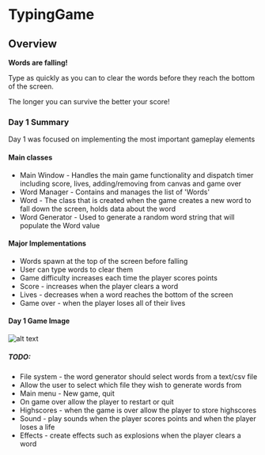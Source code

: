 # TypingGame

## Overview
**Words are falling!**

Type as quickly as you can to clear the words before they reach the bottom of the screen. 

The longer you can survive the better your score!

### Day 1 Summary
Day 1 was focused on implementing the most important gameplay elements
#### Main classes
* Main Window - Handles the main game functionality and dispatch timer including score, lives, adding/removing from canvas and game over
* Word Manager - Contains and manages the list of 'Words'
* Word - The class that is created when the game creates a new word to fall down the screen, holds data about the word
* Word Generator - Used to generate a random word string that will populate the Word value 

#### Major Implementations
* Words spawn at the top of the screen before falling 
* User can type words to clear them 
* Game difficulty increases each time the player scores points
* Score - increases when the player clears a word
* Lives - decreases when a word reaches the bottom of the screen
* Game over - when the player loses all of their lives

#### Day 1 Game Image
![alt text](https://i.imgur.com/2ofW1zl.png "Day 1 Typing Spartan")

##### TODO:
* File system - the word generator should select words from a text/csv file
* Allow the user to select which file they wish to generate words from
* Main menu - New game, quit
* On game over allow the player to restart or quit
* Highscores - when the game is over allow the player to store highscores
* Sound - play sounds when the player scores points and when the player loses a life
* Effects - create effects such as explosions when the player clears a word
